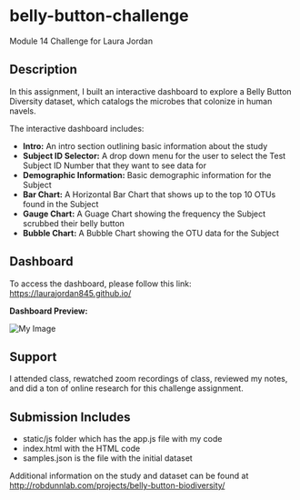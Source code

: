 # belly-button-challenge
Module 14 Challenge for Laura Jordan

## Description
In this assignment, I built an interactive dashboard to explore a Belly Button Diversity dataset, which catalogs the microbes that colonize in human navels. 

The interactive dashboard includes:
* **Intro:** An intro section outlining basic information about the study
* **Subject ID Selector:** A drop down menu for the user to select the Test Subject ID Number that they want to see data for
* **Demographic Information:** Basic demographic information for the Subject 
* **Bar Chart:** A Horizontal Bar Chart that shows up to the top 10 OTUs found in the Subject
* **Gauge Chart:** A Guage Chart showing the frequency the Subject scrubbed their belly button
* **Bubble Chart:** A Bubble Chart showing the OTU data for the Subject

## Dashboard
To access the dashboard, please follow this link: https://laurajordan845.github.io/

**Dashboard Preview:** 

![My Image](ScreenShotDashboard.PNG)

## Support
I attended class, rewatched zoom recordings of class, reviewed my notes, and did a ton of online research for this challenge assignment.

## Submission Includes 
* static/js folder which has the app.js file with my code
* index.html with the HTML code
* samples.json is the file with the initial dataset

Additional information on the study and dataset can be found at http://robdunnlab.com/projects/belly-button-biodiversity/
